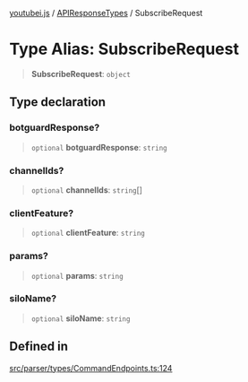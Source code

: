 [youtubei.js](../../../README.md) / [APIResponseTypes](../README.md) / SubscribeRequest

# Type Alias: SubscribeRequest

> **SubscribeRequest**: `object`

## Type declaration

### botguardResponse?

> `optional` **botguardResponse**: `string`

### channelIds?

> `optional` **channelIds**: `string`[]

### clientFeature?

> `optional` **clientFeature**: `string`

### params?

> `optional` **params**: `string`

### siloName?

> `optional` **siloName**: `string`

## Defined in

[src/parser/types/CommandEndpoints.ts:124](https://github.com/LuanRT/YouTube.js/blob/fc5571629eca037af7de03f4b903da6add1f300b/src/parser/types/CommandEndpoints.ts#L124)
